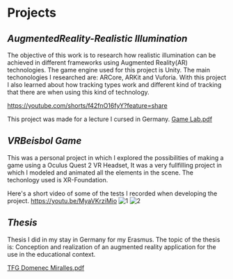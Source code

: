# Projects

## *AugmentedReality-Realistic Illumination*

The objective of this work is to research how realistic illumination can be achieved in different frameworks using Augmented Reality(AR) technologies. The game engine used for this project is Unity. The main techonologies I researched are: ARCore, ARKit and Vuforia.  With this project I also learned about how tracking types work and different kind of tracking that there are when using this kind of technology.


https://youtube.com/shorts/f42fnO16fyY?feature=share

This project was made for a lecture I cursed in Germany.
[Game Lab.pdf](https://github.com/Domenecs/Portfolio/files/12738096/Game.Lab.pdf)

## *VRBeisbol Game*

This was a personal project in which I explored the possibilities of making a game using a Oculus Quest 2 VR Headset, It was a very fullfilling project in which I modeled and animated all the elements in the scene. The techonlogy used is XR-Foundation.

Here's a short video of some of the tests I recorded when developing the project.
https://youtu.be/MyaVKrziMio
![1](https://user-images.githubusercontent.com/78756064/202531621-0283d5af-4fef-4918-ad3c-157ee975c36d.jpeg)
![2](https://user-images.githubusercontent.com/78756064/202531656-40a2950c-4861-4c1d-91de-978d96917e6c.jpeg)


## *Thesis*
Thesis I did in my stay in Germany for my Erasmus. The topic of the thesis is:
Conception and realization of an augmented reality application for the use in the educational context.

[TFG Domenec Miralles.pdf](https://github.com/user-attachments/files/18622638/TFG.Domenec.Miralles.pdf)


